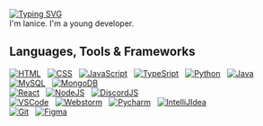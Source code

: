 
 [![Typing SVG](https://readme-typing-svg.herokuapp.com?font=Fira+Code&pause=1000&width=435&lines=Hello+World+%F0%9F%91%8B+!+)](https://git.io/typing-svg)
<br>
I'm Ianice. I'm a young developer.
<br>

## Languages, Tools & Frameworks

[![HTML](https://skillicons.dev/icons?i=html)](https://w3schools.com/html/)
&nbsp;
[![CSS](https://skillicons.dev/icons?i=css)](https://w3schools.com/css/)
&nbsp;
[![JavaScript](https://skillicons.dev/icons?i=javascript)](https://javascript.com/)
&nbsp;
[![TypeSript](https://skillicons.dev/icons?i=typescript)](https://www.typescriptlang.org/)
&nbsp;
[![Python](https://skillicons.dev/icons?i=python)](https://python.org/)
&nbsp;
[![Java](https://skillicons.dev/icons?i=java)](https://java.com/)
&nbsp;
<br>
[![MySQL](https://skillicons.dev/icons?i=mysql)](https://mysql.com/)
&nbsp;
[![MongoDB](https://skillicons.dev/icons?i=mongodb)](https://mongodb.com/)
&nbsp;
<br>
[![React](https://skillicons.dev/icons?i=react)](https://react.dev/)
&nbsp;
[![NodeJS](https://skillicons.dev/icons?i=nodejs)](https://nodejs.org/fr)
&nbsp;
[![DiscordJS](https://skillicons.dev/icons?i=discordjs)](https://discord.js.org/)
&nbsp;
<br>
[![VSCode](https://skillicons.dev/icons?i=vscode)](https://code.visualstudio.com)
&nbsp;
[![Webstorm](https://skillicons.dev/icons?i=webstorm)](https://www.jetbrains.com)
&nbsp;
[![Pycharm](https://skillicons.dev/icons?i=pycharm)](https://www.jetbrains.com)
&nbsp;
[![IntelliJIdea](https://skillicons.dev/icons?i=idea)](https://www.jetbrains.com)
&nbsp;
<br>
[![Git](https://skillicons.dev/icons?i=git)](https://git-scm.com/)
&nbsp;
[![Figma](https://skillicons.dev/icons?i=figma)](https://figma.com/)



